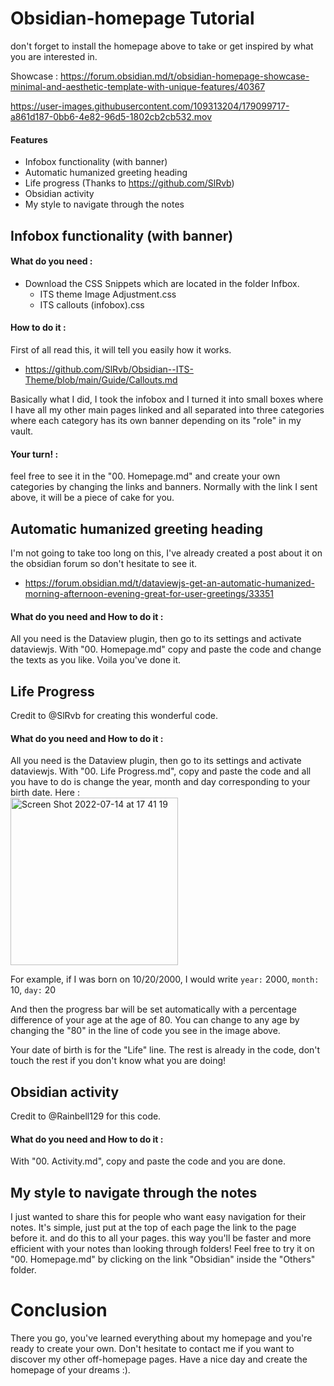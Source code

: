 # Obsidian-homepage Tutorial
don't forget to install the homepage above to take or get inspired by what you are interested in.

Showcase : https://forum.obsidian.md/t/obsidian-homepage-showcase-minimal-and-aesthetic-template-with-unique-features/40367

https://user-images.githubusercontent.com/109313204/179099717-a861d187-0bb6-4e82-96d5-1802cb2cb532.mov


#### Features 
- Infobox functionality (with banner)
- Automatic humanized greeting heading
- Life progress (Thanks to https://github.com/SlRvb)
- Obsidian activity
- My style to navigate through the notes

## Infobox functionality (with banner)
#### What do you need :
- Download the CSS Snippets which are located in the folder Infbox. 
  - ITS theme Image Adjustment.css
  - ITS callouts (infobox).css
  
#### How to do it :
First of all read this, it will tell you easily how it works. 
- https://github.com/SlRvb/Obsidian--ITS-Theme/blob/main/Guide/Callouts.md

Basically what I did, I took the infobox and I turned it into small boxes where I have all my other main pages linked and all separated into three categories where each category has its own banner depending on its "role" in my vault. 

#### Your turn! :
feel free to see it in the "00. Homepage.md" and create your own categories by changing the links and banners. Normally with the link I sent above, it will be a piece of cake for you.

## Automatic humanized greeting heading
I'm not going to take too long on this, I've already created a post about it on the obsidian forum so don't hesitate to see it.
- https://forum.obsidian.md/t/dataviewjs-get-an-automatic-humanized-morning-afternoon-evening-great-for-user-greetings/33351

#### What do you need and How to do it :
All you need is the Dataview plugin, then go to its settings and activate dataviewjs. With "00. Homepage.md" copy and paste the code and change the texts as you like. Voila you've done it.

## Life Progress
Credit to @SlRvb for creating this wonderful code. 

#### What do you need and How to do it :
All you need is the Dataview plugin, then go to its settings and activate dataviewjs.
With "00. Life Progress.md", copy and paste the code and all you have to do is change the year, month and day corresponding to your birth date.
Here :
<br>
<img width="268" alt="Screen Shot 2022-07-14 at 17 41 19" src="https://user-images.githubusercontent.com/109313204/179091015-001548e0-822f-477c-b2eb-1ade8f150846.png">

For example, if I was born on 10/20/2000, I would write
`year:` 2000,
`month:` 10,
`day:` 20

And then the progress bar will be set automatically with a percentage difference of your age at the age of 80. You can change to any age by changing the "80" in the line of code you see in the image above.

Your date of birth is for the "Life" line. The rest is already in the code, don't touch the rest if you don't know what you are doing! 

## Obsidian activity
Credit to @Rainbell129 for this code.

#### What do you need and How to do it :
With "00. Activity.md", copy and paste the code and you are done.

## My style to navigate through the notes
I just wanted to share this for people who want easy navigation for their notes. It's simple, just put at the top of each page the link to the page before it. and do this to all your pages. this way you'll be faster and more efficient with your notes than looking through folders!
Feel free to try it on "00. Homepage.md" by clicking on the link "Obsidian" inside the "Others" folder.

# Conclusion 
There you go, you've learned everything about my homepage and you're ready to create your own. Don't hesitate to contact me if you want to discover my other off-homepage pages. Have a nice day and create the homepage of your dreams :).
